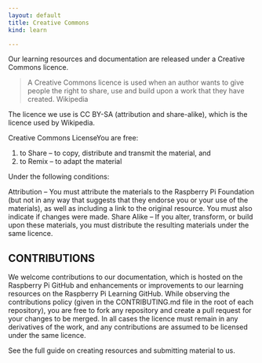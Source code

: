 ```yaml
---
layout: default
title: Creative Commons
kind: learn

---
```



Our learning resources and documentation are released under a Creative Commons licence.


> A Creative Commons licence is used when an author wants to give people the right to share, use and build upon a work that they have created.
> Wikipedia

The licence we use is CC BY-SA (attribution and share-alike), which is the licence used by Wikipedia.

Creative Commons LicenseYou are free:

1. to Share – to copy, distribute and transmit the material, and
1. to Remix – to adapt the material

Under the following conditions:

Attribution – You must attribute the materials to the Raspberry Pi Foundation (but not in any way that suggests that they endorse you or your use of the materials), as well as including a link to the original resource. You must also indicate if changes were made.
Share Alike – If you alter, transform, or build upon these materials, you must distribute the resulting materials under the same licence.

## CONTRIBUTIONS ##

We welcome contributions to our documentation, which is hosted on the Raspberry Pi GitHub and enhancements or improvements to our learning resources on the Raspberry Pi Learning GitHub. While observing the contributions policy (given in the CONTRIBUTING.md file in the root of each repository), you are free to fork any repository and create a pull request for your changes to be merged. In all cases the licence must remain in any derivatives of the work, and any contributions are assumed to be licensed under the same licence.

See the full guide on creating resources and submitting material to us.